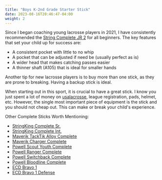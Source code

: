 ```yaml
---
title: "Boys K-2nd Grade Starter Stick"
date: 2023-08-16T20:46:47-04:00
weight: 2
---
```


Since I began coaching young lacrosse players in 2021, I have consistently recommended the [String Complete JR 2](https://stringking.com/mens-lacrosse/sticks/complete-2-jr/?sku=complete-2-jr-legend-jr-a-105-type-3s-black-black) for all beginners. The key features that set your child up for success are:

- A consistent pocket with little to no whip
- A pocket that can be adjusted if need be (usually perfect as is)
- A wider head that makes catching passes easier
- A thinner shaft (A105) that is ideal for smaller hands

Another tip for new lacrosse players is to buy more than one stick, as they are prone to breaking. Having a backup stick is ideal.

When starting out in this sport, it is crucial to have a great stick. I know you just spent a lot of money on [usalacrosse](https://usalacrosse.com), league registration, pads, helmet, etc. However, the single most important piece of equipment is the stick and you should not cheap out. This can make or break your child's experience.

Other Complete Sticks Worth Mentioning:

- [StringKing Complete Sr.](https://stringking.com/mens-lacrosse/sticks/complete-2-sr/?sku=complete-2-sr-legend-sr-a-155-type-3s-black-black)
- [StringKing Complete Int.](https://stringking.com/mens-lacrosse/sticks/complete-2-int/?sku=complete-2-int-legend-int-a-135-type-3s-black-black)
- [Maverik TackTik Alloy Complete](https://maveriklacrosse.com/products/tactik-alloy-complete-stick)
- [Maverik Charger Complete](https://maveriklacrosse.com/products/charger-complete-stick?variant=42677317402862)
- [Powell Scout Youth Complete](https://www.powelllacrosse.com/products/scout)
- [Powell Ranger Complete](https://www.powelllacrosse.com/products/ranger-complete?variant=44386485207330)
- [Powell Switchback Complete](https://www.powelllacrosse.com/products/switchback-complete-w-variations?variant=44443789230370)
- [Powell Bloodline Complete](https://www.powelllacrosse.com/products/bloodline-complete)
- [ECD Bravo 1](https://ecdlax.com/products/bravo-1-elite-setup)
- [ECD Bravo 1 Defense](https://ecdlax.com/collections/mens-lacrosse-complete-sticks/products/bravo-1-elite-setup-60in)
